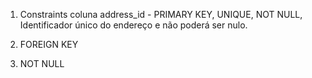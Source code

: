 1. Constraints coluna address_id - PRIMARY KEY, UNIQUE, NOT NULL,
Identificador único do endereço e não poderá ser nulo.

2. FOREIGN KEY
 
3. NOT NULL